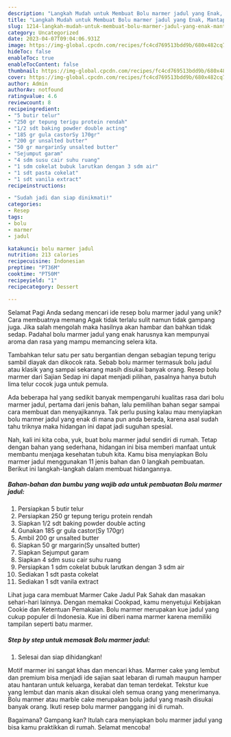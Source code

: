 ```yaml
---
description: "Langkah Mudah untuk Membuat Bolu marmer jadul yang Enak, Mantap"
title: "Langkah Mudah untuk Membuat Bolu marmer jadul yang Enak, Mantap"
slug: 1214-langkah-mudah-untuk-membuat-bolu-marmer-jadul-yang-enak-mantap
category: Uncategorized
date: 2023-04-07T09:04:06.931Z
image: https://img-global.cpcdn.com/recipes/fc4cd769513bdd9b/680x482cq70/bolu-marmer-jadul-foto-resep-utama.jpg
hideToc: false
enableToc: true
enableTocContent: false
thumbnail: https://img-global.cpcdn.com/recipes/fc4cd769513bdd9b/680x482cq70/bolu-marmer-jadul-foto-resep-utama.jpg
cover: https://img-global.cpcdn.com/recipes/fc4cd769513bdd9b/680x482cq70/bolu-marmer-jadul-foto-resep-utama.jpg
author: Admin
authorAv: notfound
ratingvalue: 4.6
reviewcount: 8
recipeingredient:
- "5 butir telur"
- "250 gr tepung terigu protein rendah"
- "1/2 sdt baking powder double acting"
- "185 gr gula castorSy 170gr"
- "200 gr unsalted butter"
- "50 gr margarinSy unsalted butter"
- "Sejumput garam"
- "4 sdm susu cair suhu ruang"
- "1 sdm cokelat bubuk larutkan dengan 3 sdm air"
- "1 sdt pasta cokelat"
- "1 sdt vanila extract"
recipeinstructions:

- "Sudah jadi dan siap dinikmati!"
categories:
- Resep
tags:
- bolu
- marmer
- jadul

katakunci: bolu marmer jadul 
nutrition: 213 calories
recipecuisine: Indonesian
preptime: "PT36M"
cooktime: "PT50M"
recipeyield: "1"
recipecategory: Dessert

---
```



Selamat Pagi Anda sedang mencari ide resep bolu marmer jadul yang unik? Cara membuatnya memang Agak tidak terlalu sulit namun tidak gampang juga. Jika salah mengolah maka hasilnya akan hambar dan bahkan tidak sedap. Padahal bolu marmer jadul yang enak harusnya kan mempunyai aroma dan rasa yang mampu memancing selera kita.


Tambahkan telur satu per satu bergantian dengan sebagian tepung terigu sambil diayak dan dikocok rata. Sebab bolu marmer termasuk bolu jadul atau klasik yang sampai sekarang masih disukai banyak orang. Resep bolu marmer dari Sajian Sedap ini dapat menjadi pilihan, pasalnya hanya butuh lima telur cocok juga untuk pemula.

Ada beberapa hal yang sedikit banyak mempengaruhi kualitas rasa dari bolu marmer jadul, pertama dari jenis bahan, lalu pemilihan bahan segar sampai cara membuat dan menyajikannya. Tak perlu pusing kalau mau menyiapkan bolu marmer jadul yang enak di mana pun anda berada, karena asal sudah tahu triknya maka hidangan ini dapat jadi suguhan spesial.


Nah, kali ini kita coba, yuk, buat bolu marmer jadul sendiri di rumah. Tetap dengan bahan yang sederhana, hidangan ini bisa memberi manfaat untuk membantu menjaga kesehatan tubuh kita. Kamu bisa menyiapkan Bolu marmer jadul menggunakan 11 jenis bahan dan 0 langkah pembuatan. Berikut ini langkah-langkah dalam membuat hidangannya.

<!--inarticleads1-->

##### Bahan-bahan dan bumbu yang wajib ada untuk pembuatan Bolu marmer jadul:

1. Persiapkan 5 butir telur
1. Persiapkan 250 gr tepung terigu protein rendah
1. Siapkan 1/2 sdt baking powder double acting
1. Gunakan 185 gr gula castor(Sy 170gr)
1. Ambil 200 gr unsalted butter
1. Siapkan 50 gr margarin(Sy unsalted butter)
1. Siapkan Sejumput garam
1. Siapkan 4 sdm susu cair suhu ruang
1. Persiapkan 1 sdm cokelat bubuk larutkan dengan 3 sdm air
1. Sediakan 1 sdt pasta cokelat
1. Sediakan 1 sdt vanila extract


Lihat juga cara membuat Marmer Cake Jadul Pak Sahak dan masakan sehari-hari lainnya. Dengan memakai Cookpad, kamu menyetujui Kebijakan Cookie dan Ketentuan Pemakaian. Bolu marmer merupakan kue jadul yang cukup populer di Indonesia. Kue ini diberi nama marmer karena memiliki tampilan seperti batu marmer. 

<!--inarticleads2-->

##### Step by step untuk memasak Bolu marmer jadul:


1. Selesai dan siap dihidangkan!

Motif marmer ini sangat khas dan mencari khas. Marmer cake yang lembut dan premium bisa menjadi ide sajian saat lebaran di rumah maupun hamper atau hantaran untuk keluarga, kerabat dan teman terdekat. Tekstur kue yang lembut dan manis akan disukai oleh semua orang yang menerimanya. Bolu marmer atau marble cake merupakan bolu jadul yang masih disukai banyak orang. Ikuti resep bolu marmer panggang ini di rumah. 

Bagaimana? Gampang kan? Itulah cara menyiapkan bolu marmer jadul yang bisa kamu praktikkan di rumah. Selamat mencoba!
